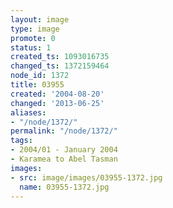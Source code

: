 ```yaml
---
layout: image
type: image
promote: 0
status: 1
created_ts: 1093016735
changed_ts: 1372159464
node_id: 1372
title: 03955
created: '2004-08-20'
changed: '2013-06-25'
aliases:
- "/node/1372/"
permalink: "/node/1372/"
tags:
- 2004/01 - January 2004
- Karamea to Abel Tasman
images:
- src: image/images/03955-1372.jpg
  name: 03955-1372.jpg
---
```


